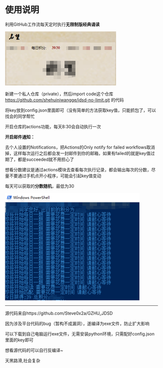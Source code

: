 # 使用说明
利用GitHub工作流每天定时执行**无限制版经典诵读**

![](微信截图_20230421211814.png)

新建一个私人仓库（private），然后import code这个仓库 https://github.com/shehuiniwangge/jdsd-no-limit.git 的代码

将key放到config.json里面即可（没有简单的方法获取key值，只能抓包了，可以找会的同学帮忙

开启仓库的actions功能，每天8:30会自动执行一次

**开启邮件通知：**

去个人设置的Notifications，把Actions的Only notify for failed workflows取消掉，这样每次运行之后都会发一封邮件到你的邮箱，如果有failed的就是key值过期了，都是succeeded就不用担心了

想看分数建议是通过actions模块去查看每次执行记录，都会输出每次的分数，尽量不要通过手机点开小程序，可能会引起key值变动

每天可以获取的**分数随机**，最低为30

![](微信图片_20230421204924.png)

------------

源代码来自https://github.com/Steve0x2a/GZHU_JDSD

因为涉及平台代码的bug（暂构不成漏洞），遂编译为exe文件，防止扩大影响

可以下载到自己电脑运行exe文件，无需安装python环境，只需配好config.json里面的key即可

想看源代码的可以自行反编译~

天黑路滑,社会复杂
